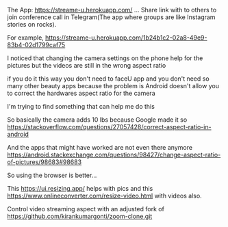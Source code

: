 The App: https://streame-u.herokuapp.com/ ...
Share link with to others to join conference call in Telegram(The app where groups are like Instagram stories on rocks).

For example, https://streame-u.herokuapp.com/1b24b1c2-02a8-49e9-83b4-02d1799caf75

I noticed that changing the camera settings on the phone help for the pictures but the videos are still in the wrong aspect ratio

if you do it this way you don't need to faceU app and you don't need so many other beauty apps because the problem is Android doesn't allow you to correct the hardwares aspect ratio for the camera

I'm trying to find something that can help me do this

So basically the camera adds 10 lbs because Google made it so https://stackoverflow.com/questions/27057428/correct-aspect-ratio-in-android

And the apps that might have worked are not even there anymore https://android.stackexchange.com/questions/98427/change-aspect-ratio-of-pictures/98683#98683

So using the browser is better...

This https://ui.resizing.app/ helps with pics and this https://www.onlineconverter.com/resize-video.html with videos also.

Control video streaming aspect with an adjusted fork of https://github.com/kirankumargonti/zoom-clone.git
